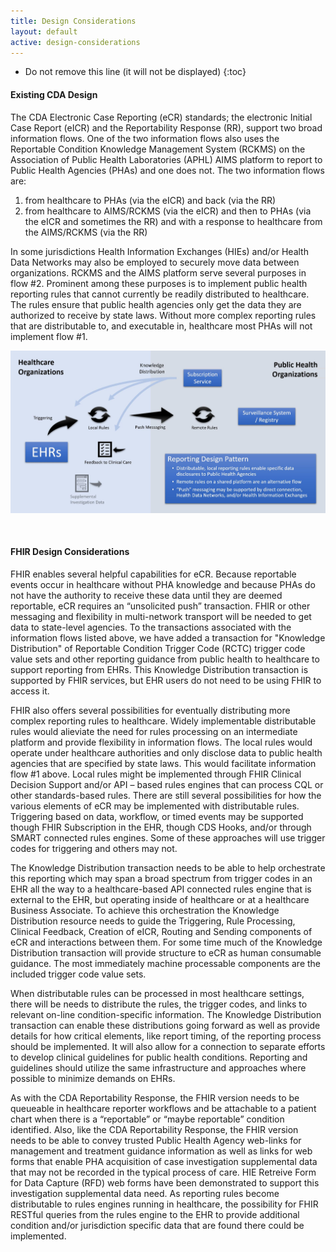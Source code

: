 ```yaml
---
title: Design Considerations
layout: default
active: design-considerations
---
```


<!-- TOC  the css styling for this is \pages\assets\css\project.css under 'markdown-toc'-->

* Do not remove this line (it will not be displayed)
{:toc}

<!-- end TOC -->


#### Existing CDA Design

The CDA Electronic Case Reporting (eCR) standards; the electronic Initial Case Report (eICR) and the Reportability Response (RR), support two broad information flows.
One of the two information flows also uses the Reportable Condition Knowledge Management System (RCKMS) on the Association of Public Health Laboratories (APHL) AIMS platform to report to Public Health Agencies (PHAs) and one does not. The two information flows are:

1. from healthcare to PHAs (via the eICR) and back (via the RR)
2. from healthcare to AIMS/RCKMS (via the eICR) and then to PHAs (via the eICR and sometimes the RR) and with a response to healthcare from the AIMS/RCKMS (via the RR)

In some jurisdictions Health Information Exchanges (HIEs) and/or Health Data Networks may also be employed to securely move data between organizations.
RCKMS and the AIMS platform serve several purposes in flow #2.
Prominent among these purposes is to implement public health reporting rules that cannot currently be readily distributed to healthcare.
The rules ensure that public health agencies only get the data they are authorized to receive by state laws.
Without more complex reporting rules that are distributable to, and executable in, healthcare most PHAs will not implement flow #1.

<img src="ReportingDesignPatternV17.JPG" alt="Reporting Design Pattern" class="figure-img-portrait img-responsive img-rounded center-block">

&nbsp;

#### FHIR Design Considerations

FHIR enables several helpful capabilities for eCR.
Because reportable events occur in healthcare without PHA knowledge and because PHAs do not have the authority to receive these data until they are deemed reportable, eCR requires an “unsolicited push” transaction.
FHIR or other messaging and flexibility in multi-network transport will be needed to get data to state-level agencies.
To the transactions associated with the information flows listed above, we have added a transaction for "Knowledge Distribution" of Reportable Condition Trigger Code (RCTC) trigger code value sets and other reporting guidance from public health to healthcare to support reporting from EHRs.
This Knowledge Distribution transaction is supported by FHIR services, but EHR users do not need to be using FHIR to access it.

FHIR also offers several possibilities for eventually distributing more complex reporting rules to healthcare. Widely implementable distributable rules would alieviate the need for rules processing on an intermediate platform and provide flexibility in information flows.
The local rules would operate under healthcare authorities and only disclose data to public health agencies that are specified by state laws.
This would facilitate information flow #1 above. Local rules might be implemented through FHIR Clinical Decision Support and/or API – based rules engines that can process CQL or other standards-based rules. 
There are still several possibilities for how the various elements of eCR may be implemented with distributable rules.
Triggering based on data, workflow, or timed events may be supported though FHIR Subscription in the EHR, though CDS Hooks, and/or through SMART connected rules engines.
Some of these approaches will use trigger codes for triggering and others may not.

The Knowledge Distribution transaction needs to be able to help orchestrate this reporting which may span a broad spectrum from trigger codes in an EHR all the way to a healthcare-based API connected rules engine that is external to the EHR, but operating inside of healthcare or at a healthcare Business Associate.
To achieve this orchestration the Knowledge Distribution resource needs to guide the Triggering, Rule Processing, Clinical Feedback, Creation of eICR, Routing and Sending components of eCR and interactions between them.
For some time much of the Knowledge Distribution transaction will provide structure to eCR as human consumable guidance.
The most immediately machine processable components are the included trigger code value sets.

When distributable rules can be processed in most healthcare settings, there will be needs to distribute the rules, the trigger codes, and links to relevant on-line condition-specific information.
The Knowledge Distribution transaction can enable these distributions going forward as well as provide details for how critical elements, like report timing, of the reporting process should be implemented.
It will also allow for a connection to separate efforts to develop clinical guidelines for public health conditions. Reporting and guidelines should utilize the same infrastructure and approaches where possible to minimize demands on EHRs.

As with the CDA Reportability Response, the FHIR version needs to be queueable in healthcare reporter workflows and be attachable to a patient chart when there is a “reportable” or “maybe reportable” condition identified.
Also, like the CDA Reportability Response, the FHIR version needs to be able to convey trusted Public Health Agency web-links for management and treatment guidance information as well as links for web forms that enable PHA acquisition of case investigation supplemental data that may not be recorded in the typical process of care.
HIE Retreive Form for Data Capture (RFD) web forms have been demonstrated to support this investigation supplemental data need. As reporting rules become distributable to rules engines running in healthcare, the possibility for FHIR RESTful queries from the rules engine to the EHR to provide additional condition and/or jurisdiction specific data that are found there could be implemented.
